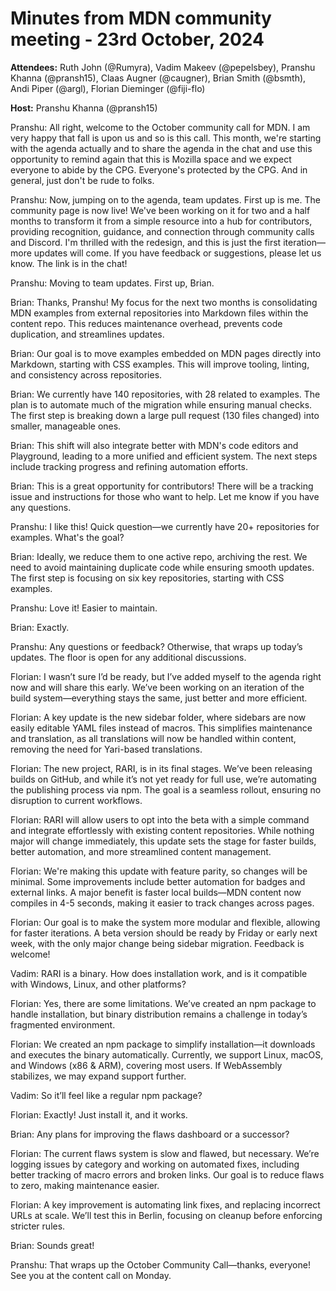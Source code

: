 # Minutes from MDN community meeting - 23rd October, 2024

**Attendees:** Ruth John (@Rumyra), Vadim Makeev (@pepelsbey), Pranshu Khanna (@pransh15), Claas Augner (@caugner), Brian Smith (@bsmth), Andi Piper (@argl), Florian Dieminger (@fiji-flo)

**Host:** Pranshu Khanna (@pransh15)

Pranshu: All right, welcome to the October community call for MDN. I am very happy that fall is upon us and so is this call. This month, we're starting with the agenda actually and to share the agenda in the chat and use this opportunity to remind again that this is Mozilla space and we expect everyone to abide by the CPG. Everyone's protected by the CPG. And in general, just don't be rude to folks.

Pranshu: Now, jumping on to the agenda, team updates. First up is me. The community page is now live! We've been working on it for two and a half months to transform it from a simple resource into a hub for contributors, providing recognition, guidance, and connection through community calls and Discord. I'm thrilled with the redesign, and this is just the first iteration—more updates will come. If you have feedback or suggestions, please let us know. The link is in the chat!

Pranshu: Moving to team updates. First up, Brian.

Brian: Thanks, Pranshu! My focus for the next two months is consolidating MDN examples from external repositories into Markdown files within the content repo. This reduces maintenance overhead, prevents code duplication, and streamlines updates.

Brian: Our goal is to move examples embedded on MDN pages directly into Markdown, starting with CSS examples. This will improve tooling, linting, and consistency across repositories.

Brian: We currently have 140 repositories, with 28 related to examples. The plan is to automate much of the migration while ensuring manual checks. The first step is breaking down a large pull request (130 files changed) into smaller, manageable ones.

Brian: This shift will also integrate better with MDN's code editors and Playground, leading to a more unified and efficient system. The next steps include tracking progress and refining automation efforts.

Brian: This is a great opportunity for contributors! There will be a tracking issue and instructions for those who want to help. Let me know if you have any questions.

Pranshu: I like this! Quick question—we currently have 20+ repositories for examples. What's the goal?

Brian: Ideally, we reduce them to one active repo, archiving the rest. We need to avoid maintaining duplicate code while ensuring smooth updates. The first step is focusing on six key repositories, starting with CSS examples.

Pranshu: Love it! Easier to maintain.

Brian: Exactly.

Pranshu: Any questions or feedback? Otherwise, that wraps up today’s updates. The floor is open for any additional discussions.

Florian: I wasn’t sure I’d be ready, but I’ve added myself to the agenda right now and will share this early. We’ve been working on an iteration of the build system—everything stays the same, just better and more efficient.

Florian: A key update is the new sidebar folder, where sidebars are now easily editable YAML files instead of macros. This simplifies maintenance and translation, as all translations will now be handled within content, removing the need for Yari-based translations.

Florian: The new project, RARI, is in its final stages. We’ve been releasing builds on GitHub, and while it’s not yet ready for full use, we’re automating the publishing process via npm. The goal is a seamless rollout, ensuring no disruption to current workflows.

Florian: RARI will allow users to opt into the beta with a simple command and integrate effortlessly with existing content repositories. While nothing major will change immediately, this update sets the stage for faster builds, better automation, and more streamlined content management.

Florian: We're making this update with feature parity, so changes will be minimal. Some improvements include better automation for badges and external links. A major benefit is faster local builds—MDN content now compiles in 4-5 seconds, making it easier to track changes across pages.

Florian: Our goal is to make the system more modular and flexible, allowing for faster iterations. A beta version should be ready by Friday or early next week, with the only major change being sidebar migration. Feedback is welcome!

Vadim: RARI is a binary. How does installation work, and is it compatible with Windows, Linux, and other platforms?

Florian: Yes, there are some limitations. We’ve created an npm package to handle installation, but binary distribution remains a challenge in today’s fragmented environment.

Florian: We created an npm package to simplify installation—it downloads and executes the binary automatically. Currently, we support Linux, macOS, and Windows (x86 & ARM), covering most users. If WebAssembly stabilizes, we may expand support further.

Vadim: So it’ll feel like a regular npm package?

Florian: Exactly! Just install it, and it works.

Brian: Any plans for improving the flaws dashboard or a successor?

Florian: The current flaws system is slow and flawed, but necessary. We’re logging issues by category and working on automated fixes, including better tracking of macro errors and broken links. Our goal is to reduce flaws to zero, making maintenance easier.

Florian: A key improvement is automating link fixes, and replacing incorrect URLs at scale. We’ll test this in Berlin, focusing on cleanup before enforcing stricter rules.

Brian: Sounds great!

Pranshu: That wraps up the October Community Call—thanks, everyone! See you at the content call on Monday.
